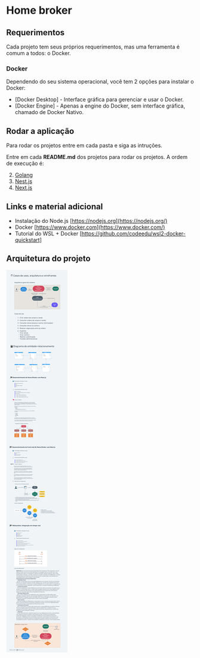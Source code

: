 # Home broker

## Requerimentos

Cada projeto tem seus próprios requerimentos, mas uma ferramenta é comum a todos: o Docker.

### Docker

Dependendo do seu sistema operacional, você tem 2 opções para instalar o Docker:

- [Docker Desktop] - Interface gráfica para gerenciar e usar o Docker.
- [Docker Engine] - Apenas a engine do Docker, sem interface gráfica, chamado de Docker Nativo.

## Rodar a aplicação

Para rodar os projetos entre em cada pasta e siga as intruções.

Entre em cada **README.md** dos projetos para rodar os projetos. A ordem de execução é:

2. [Golang](./golang/README.md)
1. [Nest.js](./backend/README.md)
1. [Next.js](./frontend/README.md)

## Links e material adicional

- Instalação do Node.js [https://nodejs.org](https://nodejs.org/)
- Docker [https://www.docker.com](https://www.docker.com/)
- Tutorial do WSL + Docker [https://github.com/codeedu/wsl2-docker-quickstart]

## Arquitetura do projeto

![alt text](./arquitetura_projeto.png)
